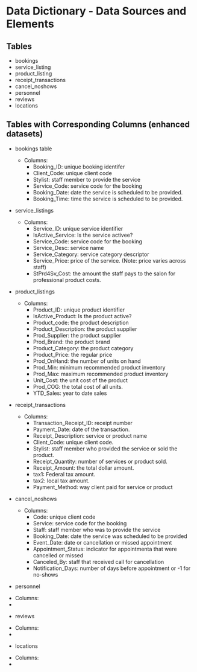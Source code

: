 # Data Dictionary - Data Sources and Elements

## Tables
- bookings
- service_listing
- product_listing
- receipt_transactions
- cancel_noshows
- personnel
- reviews
- locations

## Tables with Corresponding Columns (enhanced datasets)
* bookings table
  - Columns:
     - Booking_ID: unique booking identifer
     - Client_Code:	unique client code
     - Stylist: staff member to provide the service
     - Service_Code: service code for the booking
     - Booking_Date: date the service is scheduled to be provided.	
     - Booking_Time: time the service is scheduled to be provided.

* service_listings
  - Columns:
     - Service_ID: unique service identifier	
     - IsActive_Service: Is the service activee?	
     - Service_Code: service code for the booking	
     - Service_Desc: service name
     - Service_Category: service category descriptor	
     - Service_Price: price of the service. (Note: price varies across staff)
     - StPrd4Sv_Cost: the amount the staff pays to the salon for professional product costs.

* product_listings
  - Columns:
     - Product_ID: unique product identifier	
     - IsActive_Product: Is the product active?	
     - Product_code: the product description	
     - Product_Description: the product supplier
     - Prod_Supplier: the product supplier
     - Prod_Brand: the product brand	
     - Product_Category: the product category
     - Product_Price: the regular price
     - Prod_OnHand: the number of units on hand
     - Prod_Min: minimum recommended product inventory	
     - Prod_Max: maximum recommended product inventory	
     - Unit_Cost: the unit cost of the product
     - Prod_COG: the total cost of all units.
     - YTD_Sales: year to date sales

* receipt_transactions
  - Columns:
     - Transaction_Receipt_ID: receipt number
     - Payment_Date:  date of the transaction.
     - Receipt_Description:  service or product name
     - Client_Code: unique client code.
     - Stylist:  staff member who provided the service or sold the product.
     - Receipt_Quantity: number of services or product sold.
     - Receipt_Amount: the total dollar amount.
     - tax1: Federal tax amount.
     - tax2: local tax amount.
     - Payment_Method: way client paid for service or product

* cancel_noshows
  - Columns:    
     - Code: unique client code
     - Service: service code for the booking
     - Staff: staff member who was to provide the service
     - Booking_Date: date the service was scheduled to be provided
     - Event_Date: date or cancellation or missed appointment
     - Appointment_Status: indicator for appointmenta that were cancelled or missed
     - Canceled_By: staff that received call for cancellation
     - Notification_Days: number of days before appointment or -1 for no-shows

* personnel
 - Columns:
  -   

* reviews
 - Columns:
  -   

* locations
 - Columns:
  -   
